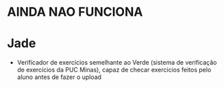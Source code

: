 # AINDA NAO FUNCIONA

# Jade
+ Verificador de exercicios semelhante ao Verde (sistema de verificação de exercícios da PUC Minas), capaz de checar exercicios feitos pelo aluno antes de fazer o upload
